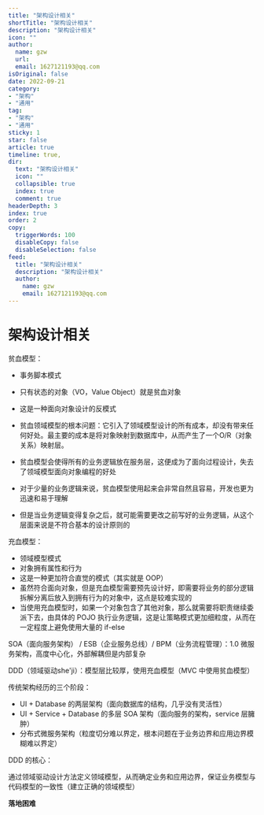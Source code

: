 ```yaml
---
title: "架构设计相关"
shortTitle: "架构设计相关"
description: "架构设计相关"
icon: ""
author: 
  name: gzw
  url: 
  email: 1627121193@qq.com
isOriginal: false
date: 2022-09-21
category: 
- "架构"
- "通用"
tag:
- "架构"
- "通用"
sticky: 1
star: false
article: true
timeline: true,
dir:
  text: "架构设计相关"
  icon: ""
  collapsible: true
  index: true
  comment: true
headerDepth: 3
index: true
order: 2
copy:
  triggerWords: 100
  disableCopy: false
  disableSelection: false
feed:
  title: "架构设计相关"
  description: "架构设计相关"
  author:
    name: gzw
    email: 1627121193@qq.com
---
```


# 架构设计相关



贫血模型：

- 事务脚本模式
- 只有状态的对象（VO，Value Object）就是贫血对象
- 这是一种面向对象设计的反模式

- 贫血领域模型的根本问题：它引入了领域模型设计的所有成本，却没有带来任何好处。最主要的成本是将对象映射到数据库中，从而产生了一个O/R（对象关系）映射层。
- 贫血模型会使得所有的业务逻辑放在服务层，这便成为了面向过程设计，失去了领域模型面向对象编程的好处
- 对于少量的业务逻辑来说，贫血模型使用起来会非常自然且容易，开发也更为迅速和易于理解
- 但是当业务逻辑变得复杂之后，就可能需要更改之前写好的业务逻辑，从这个层面来说是不符合基本的设计原则的



充血模型：

- 领域模型模式
- 对象拥有属性和行为
- 这是一种更加符合直觉的模式（其实就是 OOP）
- 虽然符合面向对象，但是充血模型需要预先设计好，即需要将业务的部分逻辑拆解分离后放入到拥有行为的对象中，这点是较难实现的
- 当使用充血模型时，如果一个对象包含了其他对象，那么就需要将职责继续委派下去，由具体的 POJO 执行业务逻辑，这是让策略模式更加细粒度，从而在一定程度上避免使用大量的 if-else



SOA（面向服务架构） / ESB（企业服务总线）/ BPM（业务流程管理）：1.0 微服务架构，高度中心化，外部解耦但是内部复杂



DDD（领域驱动she'ji）：模型层比较厚，使用充血模型（MVC 中使用贫血模型）





传统架构经历的三个阶段：

- UI + Database 的两层架构（面向数据库的结构，几乎没有灵活性）
- UI + Service + Database 的多层 SOA 架构（面向服务的架构，service 层臃肿）
- 分布式微服务架构（粒度切分难以界定，根本问题在于业务边界和应用边界模糊难以界定）



DDD 的核心：

通过领域驱动设计方法定义领域模型，从而确定业务和应用边界，保证业务模型与代码模型的一致性（建立正确的领域模型）

**落地困难**



